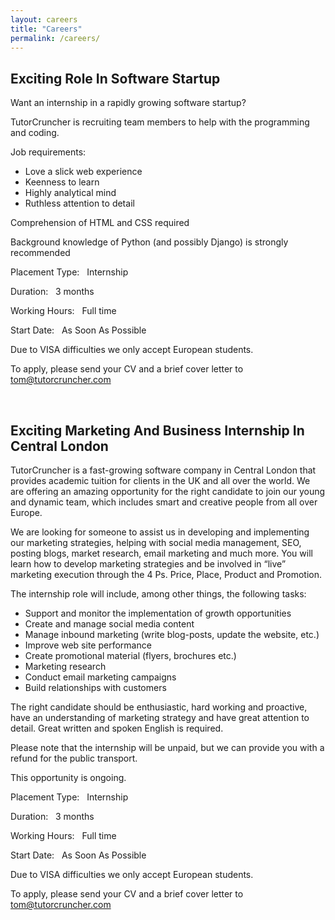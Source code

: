```yaml
---
layout: careers
title: "Careers"
permalink: /careers/
---
```


##  Exciting Role In Software Startup

Want an internship in a rapidly growing software startup?

TutorCruncher is recruiting team members to help with the programming and coding.


Job requirements:

- Love a slick web experience
- Keenness to learn
- Highly analytical mind
- Ruthless attention to detail

Comprehension of HTML and CSS required

Background knowledge of Python (and possibly Django) is strongly recommended

Placement Type:
&nbsp;&nbsp;Internship

Duration:
&nbsp;&nbsp;3 months

Working Hours:
&nbsp;&nbsp;Full time

Start Date:
&nbsp;&nbsp;As Soon As Possible

Due to VISA difficulties we only accept European students.

To apply, please send your CV and a brief cover letter to tom@tutorcruncher.com

<br>

## Exciting Marketing And Business Internship In Central London

TutorCruncher is a fast-growing software company in Central London that provides academic tuition for clients in the UK and all over the world. We are offering an amazing opportunity for the right candidate to join our young and dynamic team, which includes smart and creative people from all over Europe.

We are looking for someone to assist us in developing and implementing our marketing strategies, helping with social media management, SEO, posting blogs, market research, email marketing and much more. You will learn how to develop marketing strategies and be involved in “live” marketing execution through the 4 Ps. Price, Place, Product and Promotion.

The internship role will include, among other things, the following tasks:

- Support and monitor the implementation of growth opportunities
- Create and manage social media content
- Manage inbound marketing (write blog-posts, update the website, etc.)
- Improve web site performance
- Create promotional material (flyers, brochures etc.)
- Marketing research
- Conduct email marketing campaigns
- Build relationships with customers

The right candidate should be enthusiastic, hard working and proactive, have an understanding of marketing strategy and have great attention to detail. Great written and spoken English is required.

Please note that the internship will be unpaid, but we can provide you with a refund for the public transport.

This opportunity is ongoing.

Placement Type:
&nbsp;&nbsp;Internship

Duration:
&nbsp;&nbsp;3 months

Working Hours:
&nbsp;&nbsp;Full time

Start Date:
&nbsp;&nbsp;As Soon As Possible

Due to VISA difficulties we only accept European students.

To apply, please send your CV and a brief cover letter to tom@tutorcruncher.com